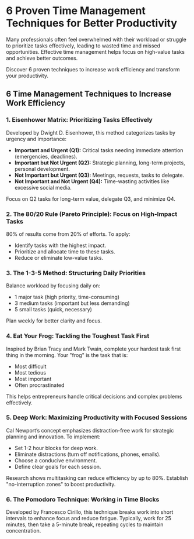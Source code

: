 # 6 Proven Time Management Techniques for Better Productivity

Many professionals often feel overwhelmed with their workload or struggle to prioritize tasks effectively, leading to wasted time and missed opportunities. Effective time management helps focus on high-value tasks and achieve better outcomes.

Discover 6 proven techniques to increase work efficiency and transform your productivity.

## 6 Time Management Techniques to Increase Work Efficiency

### 1. Eisenhower Matrix: Prioritizing Tasks Effectively

Developed by Dwight D. Eisenhower, this method categorizes tasks by urgency and importance:

- **Important and Urgent (Q1):** Critical tasks needing immediate attention (emergencies, deadlines).
- **Important but Not Urgent (Q2):** Strategic planning, long-term projects, personal development.
- **Not Important but Urgent (Q3):** Meetings, requests, tasks to delegate.
- **Not Important and Not Urgent (Q4):** Time-wasting activities like excessive social media.

Focus on Q2 tasks for long-term value, delegate Q3, and minimize Q4.

### 2. The 80/20 Rule (Pareto Principle): Focus on High-Impact Tasks

80% of results come from 20% of efforts. To apply:

- Identify tasks with the highest impact.
- Prioritize and allocate time to these tasks.
- Reduce or eliminate low-value tasks.

### 3. The 1-3-5 Method: Structuring Daily Priorities

Balance workload by focusing daily on:

- 1 major task (high priority, time-consuming)
- 3 medium tasks (important but less demanding)
- 5 small tasks (quick, necessary)

Plan weekly for better clarity and focus.

### 4. Eat Your Frog: Tackling the Toughest Task First

Inspired by Brian Tracy and Mark Twain, complete your hardest task first thing in the morning. Your "frog" is the task that is:

- Most difficult
- Most tedious
- Most important
- Often procrastinated

This helps entrepreneurs handle critical decisions and complex problems effectively.

### 5. Deep Work: Maximizing Productivity with Focused Sessions

Cal Newport’s concept emphasizes distraction-free work for strategic planning and innovation. To implement:

- Set 1-2 hour blocks for deep work.
- Eliminate distractions (turn off notifications, phones, emails).
- Choose a conducive environment.
- Define clear goals for each session.

Research shows multitasking can reduce efficiency by up to 80%. Establish "no-interruption zones" to boost productivity.

### 6. The Pomodoro Technique: Working in Time Blocks

Developed by Francesco Cirillo, this technique breaks work into short intervals to enhance focus and reduce fatigue. Typically, work for 25 minutes, then take a 5-minute break, repeating cycles to maintain concentration.
